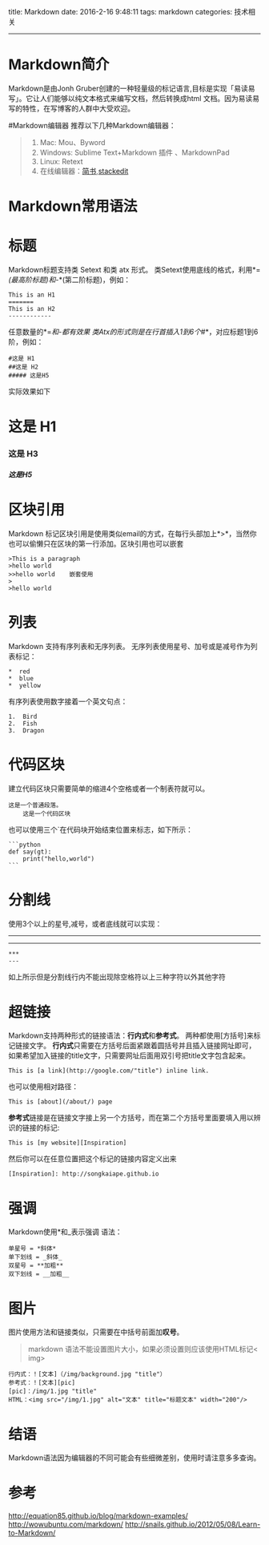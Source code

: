 title:  Markdown
date: 2016-2-16 9:48:11
tags: markdown
categories: 技术相关

---

# Markdown简介 
Markdown是由Jonh Gruber创建的一种轻量级的标记语言,目标是实现「易读易写」。它让人们能够以纯文本格式来编写文档，然后转换成html 文档。因为易读易写的特性，在写博客的人群中大受欢迎。


#Markdown编辑器
推荐以下几种Markdown编辑器：


>1. Mac: Mou、Byword
>2. Windows: Sublime Text+Markdown 插件 、MarkdownPad
>3. Linux: Retext
>4. 在线编辑器：[简书](http://jianshu.com),[stackedit](https://stackedit.io/editor#)


# Markdown常用语法

# 标题
Markdown标题支持类 Setext 和类 atx 形式。
类Setext使用底线的格式，利用*=*(最高阶标题)和*-*(第二阶标题)，例如：

	This is an H1
	=======
	This is an H2
	------------

任意数量的*=*和*-*都有效果
类Atx的形式则是在行首插入1到6个*#*，对应标题1到6阶，例如：
```
#这是 H1
##这是 H2
##### 这是H5
```
实际效果如下
# 这是 H1
### 这是 H3
##### 这是H5


# 区块引用
Markdown 标记区块引用是使用类似email的方式，在每行头部加上*>*，当然你也可以偷懒只在区块的第一行添加。区块引用也可以嵌套
```
>This is a paragraph
>hello world
>>hello world    嵌套使用
>
>hello world 
```

# 列表
Markdown 支持有序列表和无序列表。
无序列表使用星号、加号或是减号作为列表标记：
```
*  red
*  blue
*  yellow
```
有序列表使用数字接着一个英文句点：
```
1.  Bird
2.  Fish
3.  Dragon
```

# 代码区块
建立代码区块只需要简单的缩进4个空格或者一个制表符就可以。

	这是一个普通段落。
		这是一个代码区块

也可以使用三个`在代码块开始结束位置来标志，如下所示：

	```python
	def say(gt):
	    print("hello,world")
	```

# 分割线
使用3个以上的星号,减号，或者底线就可以实现：

* * *
- - -
	***
	---
如上所示但是分割线行内不能出现除空格符以上三种字符以外其他字符

# 超链接

Markdown支持两种形式的链接语法：**行内式**和**参考式**。
两种都使用[方括号]来标记链接文字。
**行内式**只需要在方括号后面紧跟着圆括号并且插入链接网址即可，如果希望加入链接的title文字，只需要网址后面用双引号把title文字包含起来。

	This is [a link](http://google.com/"title") inline link.
也可以使用相对路径：
	
	This is [about](/about/) page
**参考式**链接是在链接文字接上另一个方括号，而在第二个方括号里面要填入用以辨识的链接的标记:

	This is [my website][Inspiration]

然后你可以在任意位置把这个标记的链接内容定义出来

	[Inspiration]: http://songkaiape.github.io

# 强调

Markdown使用*和_表示强调
语法：

	单星号 = *斜体*
	单下划线 = _斜体_
	双星号 = **加粗**
	双下划线 = __加粗__

# 图片
图片使用方法和链接类似，只需要在中括号前面加**叹号**。
>markdown 语法不能设置图片大小，如果必须设置则应该使用HTML标记< img>

	行内式：！[文本]（/img/background.jpg "title"）
	参考式：！[文本][pic]
	[pic]：/img/1.jpg "title"
	HTML：<img src="/img/1.jpg" alt="文本" title="标题文本" width="200"/>


# 结语

Markdown语法因为编辑器的不同可能会有些细微差别，使用时请注意多多查询。


# 参考
http://equation85.github.io/blog/markdown-examples/
http://wowubuntu.com/markdown/
http://snails.github.io/2012/05/08/Learn-to-Markdown/



